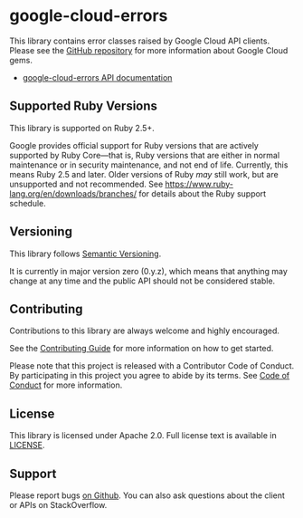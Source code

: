 # google-cloud-errors

This library contains error classes raised by Google Cloud API clients.
Please see the
[GitHub repository](https://github.com/googleapis/google-cloud-ruby) for more
information about Google Cloud gems.

- [google-cloud-errors API documentation](https://googleapis.dev/ruby/google-cloud-errors/latest)

## Supported Ruby Versions

This library is supported on Ruby 2.5+.

Google provides official support for Ruby versions that are actively supported
by Ruby Core—that is, Ruby versions that are either in normal maintenance or in
security maintenance, and not end of life. Currently, this means Ruby 2.5 and
later. Older versions of Ruby _may_ still work, but are unsupported and not
recommended. See https://www.ruby-lang.org/en/downloads/branches/ for details
about the Ruby support schedule.

## Versioning

This library follows [Semantic Versioning](http://semver.org/).

It is currently in major version zero (0.y.z), which means that anything may
change at any time and the public API should not be considered stable.

## Contributing

Contributions to this library are always welcome and highly encouraged.

See the
[Contributing Guide](https://googleapis.dev/ruby/google-cloud-errors/latest/file.CONTRIBUTING.html)
for more information on how to get started.

Please note that this project is released with a Contributor Code of Conduct. By
participating in this project you agree to abide by its terms. See
[Code of Conduct](https://googleapis.dev/ruby/google-cloud-errors/latest/file.CODE_OF_CONDUCT.html)
for more information.

## License

This library is licensed under Apache 2.0. Full license text is available in
[LICENSE](https://googleapis.dev/ruby/google-cloud-errors/latest/file.LICENSE.html).

## Support

Please report bugs
[on Github](https://github.com/googleapis/google-cloud-ruby/issues).
You can also ask questions about the client or APIs on StackOverflow.

